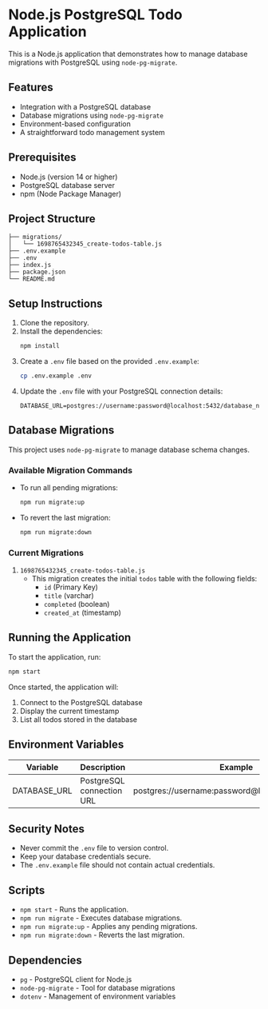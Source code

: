# Node.js PostgreSQL Todo Application

This is a Node.js application that demonstrates how to manage database migrations with PostgreSQL using `node-pg-migrate`.

## Features

- Integration with a PostgreSQL database
- Database migrations using `node-pg-migrate`
- Environment-based configuration
- A straightforward todo management system

## Prerequisites

- Node.js (version 14 or higher)
- PostgreSQL database server
- npm (Node Package Manager)

## Project Structure

```
├── migrations/
│   └── 1698765432345_create-todos-table.js
├── .env.example
├── .env
├── index.js
├── package.json
└── README.md
```

## Setup Instructions

1. Clone the repository.
2. Install the dependencies:
   ```bash
   npm install
   ```
3. Create a `.env` file based on the provided `.env.example`:
   ```bash
   cp .env.example .env
   ```
4. Update the `.env` file with your PostgreSQL connection details:
   ```
   DATABASE_URL=postgres://username:password@localhost:5432/database_name
   ```

## Database Migrations

This project uses `node-pg-migrate` to manage database schema changes.

### Available Migration Commands

- To run all pending migrations:
  ```bash
  npm run migrate:up
  ```
- To revert the last migration:
  ```bash
  npm run migrate:down
  ```

### Current Migrations

1. `1698765432345_create-todos-table.js`
   - This migration creates the initial `todos` table with the following fields:
     - `id` (Primary Key)
     - `title` (varchar)
     - `completed` (boolean)
     - `created_at` (timestamp)

## Running the Application

To start the application, run:
```bash
npm start
```

Once started, the application will:
1. Connect to the PostgreSQL database
2. Display the current timestamp
3. List all todos stored in the database

## Environment Variables

| Variable      | Description                | Example                                           |
|---------------|----------------------------|---------------------------------------------------|
| DATABASE_URL  | PostgreSQL connection URL  | postgres://username:password@localhost:5432/todos |

## Security Notes

- Never commit the `.env` file to version control.
- Keep your database credentials secure.
- The `.env.example` file should not contain actual credentials.

## Scripts

- `npm start` - Runs the application.
- `npm run migrate` - Executes database migrations.
- `npm run migrate:up` - Applies any pending migrations.
- `npm run migrate:down` - Reverts the last migration.

## Dependencies

- `pg` - PostgreSQL client for Node.js
- `node-pg-migrate` - Tool for database migrations
- `dotenv` - Management of environment variables
